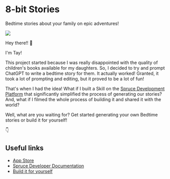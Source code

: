 # 8-bit Stories
Bedtime stories about your family on epic adventures!

[<img src="https://video.squarespace-cdn.com/content/v1/6518d0701bba42532ec534cb/e490e488-9c69-4dbc-b44b-bad9f234b84f/thumbnail" />](https://8bitstories.app)

Hey there!! 👋

I'm Tay!

This project started because I was really disappointed with the quality of children's books available for my daughters. So, I decided to try and prompt ChatGPT to write a bedtime story for them. It actually worked! Granted, it took a lot of prompting and editing, but it proved to be a lot of fun!

That's when I had the idea! What if I built a Skill on the [Spruce Development Platform](https://developer.spruce.bot) that significantly simplified the process of generating our stories? And, what if I filmed the whole process of building it and shared it with the world?

Well, what are you waiting for? Get started generating your own Bedtime stories or build it for yourself!

👇

## Useful links
* [App Store](https://apps.apple.com/us/app/8-bit-bedtime-stories/id6468368534)
* [Spruce Developer Documentation](https://developer.spruce.bot)
* [Build it for yourself](https://sprucelabsai.github.io/spruce-documentation/training/)

